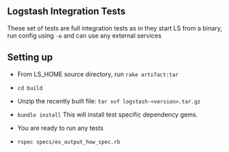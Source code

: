 ## Logstash Integration Tests

These set of tests are full integration tests as in they start LS from a binary, run config using `-e` and can use any external services

## Setting up

* From LS_HOME source directory, run `rake artifact:tar`
* `cd build`
* Unzip the recently built file: `tar xvf logstash-<version>.tar.gz`

* `bundle install`
This will install test specific dependency gems.
* You are ready to run any tests
* `rspec specs/es_output_how_spec.rb`
